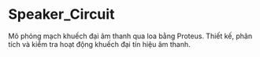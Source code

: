 # Speaker_Circuit
Mô phỏng mạch khuếch đại âm thanh qua loa bằng Proteus. Thiết kế, phân tích và kiểm tra hoạt động khuếch đại tín hiệu âm thanh.

